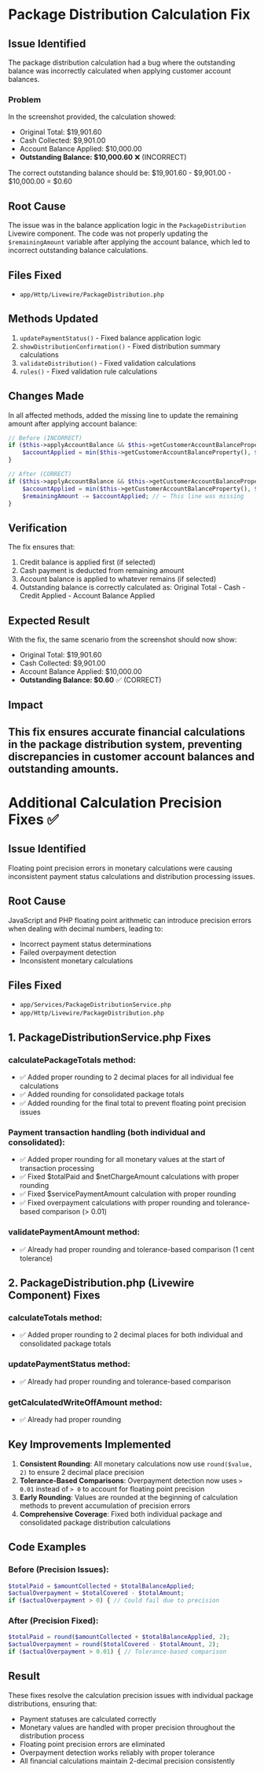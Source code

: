 # Package Distribution Calculation Fix

## Issue Identified
The package distribution calculation had a bug where the outstanding balance was incorrectly calculated when applying customer account balances. 

### Problem
In the screenshot provided, the calculation showed:
- Original Total: $19,901.60
- Cash Collected: $9,901.00
- Account Balance Applied: $10,000.00
- **Outstanding Balance: $10,000.60** ❌ (INCORRECT)

The correct outstanding balance should be: $19,901.60 - $9,901.00 - $10,000.00 = $0.60

## Root Cause
The issue was in the balance application logic in the `PackageDistribution` Livewire component. The code was not properly updating the `$remainingAmount` variable after applying the account balance, which led to incorrect outstanding balance calculations.

## Files Fixed
- `app/Http/Livewire/PackageDistribution.php`

## Methods Updated
1. `updatePaymentStatus()` - Fixed balance application logic
2. `showDistributionConfirmation()` - Fixed distribution summary calculations  
3. `validateDistribution()` - Fixed validation calculations
4. `rules()` - Fixed validation rule calculations

## Changes Made
In all affected methods, added the missing line to update the remaining amount after applying account balance:

```php
// Before (INCORRECT)
if ($this->applyAccountBalance && $this->getCustomerAccountBalanceProperty() > 0 && $remainingAmount > 0) {
    $accountApplied = min($this->getCustomerAccountBalanceProperty(), $remainingAmount);
}

// After (CORRECT)
if ($this->applyAccountBalance && $this->getCustomerAccountBalanceProperty() > 0 && $remainingAmount > 0) {
    $accountApplied = min($this->getCustomerAccountBalanceProperty(), $remainingAmount);
    $remainingAmount -= $accountApplied; // ← This line was missing
}
```

## Verification
The fix ensures that:
1. Credit balance is applied first (if selected)
2. Cash payment is deducted from remaining amount
3. Account balance is applied to whatever remains (if selected)
4. Outstanding balance is correctly calculated as: Original Total - Cash - Credit Applied - Account Balance Applied

## Expected Result
With the fix, the same scenario from the screenshot should now show:
- Original Total: $19,901.60
- Cash Collected: $9,901.00
- Account Balance Applied: $10,000.00
- **Outstanding Balance: $0.60** ✅ (CORRECT)

## Impact
This fix ensures accurate financial calculations in the package distribution system, preventing discrepancies in customer account balances and outstanding amounts.
---


# Additional Calculation Precision Fixes ✅

## Issue Identified
Floating point precision errors in monetary calculations were causing inconsistent payment status calculations and distribution processing issues.

## Root Cause
JavaScript and PHP floating point arithmetic can introduce precision errors when dealing with decimal numbers, leading to:
- Incorrect payment status determinations
- Failed overpayment detection
- Inconsistent monetary calculations

## Files Fixed
- `app/Services/PackageDistributionService.php`
- `app/Http/Livewire/PackageDistribution.php`

## 1. PackageDistributionService.php Fixes

### calculatePackageTotals method:
- ✅ Added proper rounding to 2 decimal places for all individual fee calculations
- ✅ Added rounding for consolidated package totals
- ✅ Added rounding for the final total to prevent floating point precision issues

### Payment transaction handling (both individual and consolidated):
- ✅ Added proper rounding for all monetary values at the start of transaction processing
- ✅ Fixed $totalPaid and $netChargeAmount calculations with proper rounding
- ✅ Fixed $servicePaymentAmount calculation with proper rounding
- ✅ Fixed overpayment calculations with proper rounding and tolerance-based comparison (> 0.01)

### validatePaymentAmount method:
- ✅ Already had proper rounding and tolerance-based comparison (1 cent tolerance)

## 2. PackageDistribution.php (Livewire Component) Fixes

### calculateTotals method:
- ✅ Added proper rounding to 2 decimal places for both individual and consolidated package totals

### updatePaymentStatus method:
- ✅ Already had proper rounding and tolerance-based comparison

### getCalculatedWriteOffAmount method:
- ✅ Already had proper rounding

## Key Improvements Implemented

1. **Consistent Rounding**: All monetary calculations now use `round($value, 2)` to ensure 2 decimal place precision
2. **Tolerance-Based Comparisons**: Overpayment detection now uses `> 0.01` instead of `> 0` to account for floating point precision
3. **Early Rounding**: Values are rounded at the beginning of calculation methods to prevent accumulation of precision errors
4. **Comprehensive Coverage**: Fixed both individual package and consolidated package distribution calculations

## Code Examples

### Before (Precision Issues):
```php
$totalPaid = $amountCollected + $totalBalanceApplied;
$actualOverpayment = $totalCovered - $totalAmount;
if ($actualOverpayment > 0) { // Could fail due to precision
```

### After (Precision Fixed):
```php
$totalPaid = round($amountCollected + $totalBalanceApplied, 2);
$actualOverpayment = round($totalCovered - $totalAmount, 2);
if ($actualOverpayment > 0.01) { // Tolerance-based comparison
```

## Result

These fixes resolve the calculation precision issues with individual package distributions, ensuring that:
- Payment statuses are calculated correctly
- Monetary values are handled with proper precision throughout the distribution process
- Floating point precision errors are eliminated
- Overpayment detection works reliably with proper tolerance
- All financial calculations maintain 2-decimal precision consistently
